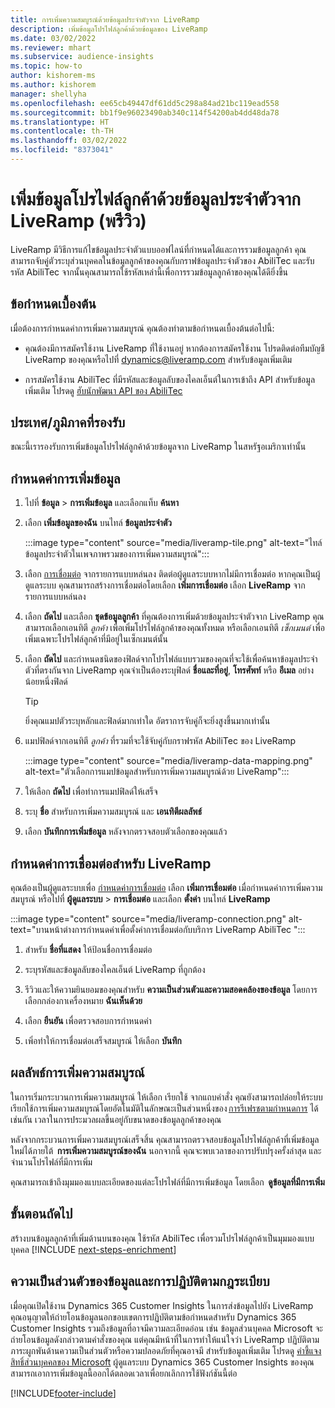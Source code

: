 ```yaml
---
title: การเพิ่มความสมบูรณ์ด้วยข้อมูลประจำตัวจาก LiveRamp
description: เพิ่มข้อมูลโปรไฟล์ลูกค้าด้วยข้อมูลของ LiveRamp
ms.date: 03/02/2022
ms.reviewer: mhart
ms.subservice: audience-insights
ms.topic: how-to
author: kishorem-ms
ms.author: kishorem
manager: shellyha
ms.openlocfilehash: ee65cb49447df61dd5c298a84ad21bc119ead558
ms.sourcegitcommit: bb1f9e96023490ab340c114f54200ab4dd48da78
ms.translationtype: HT
ms.contentlocale: th-TH
ms.lasthandoff: 03/02/2022
ms.locfileid: "8373041"
---
```

# <a name="enrich-customer-profiles-with-identity-data-from-liveramp-preview"></a>เพิ่มข้อมูลโปรไฟล์ลูกค้าด้วยข้อมูลประจำตัวจาก LiveRamp (พรีวิว) 

LiveRamp มีวิธีการแก้ไขข้อมูลประจำตัวแบบออฟไลน์ที่กำหนดได้และการรวมข้อมูลลูกค้า คุณสามารถจับคู่ตัวระบุส่วนบุคคลในข้อมูลลูกค้าของคุณกับกราฟข้อมูลประจำตัวของ AbiliTec และรับรหัส AbiliTec จากนั้นคุณสามารถใช้รหัสเหล่านี้เพื่อการรวมข้อมูลลูกค้าของคุณได้ดียิ่งขึ้น 

## <a name="prerequisites"></a>ข้อกำหนดเบื้องต้น 

เมื่อต้องการกำหนดค่าการเพิ่มความสมบูรณ์ คุณต้องทำตามข้อกำหนดเบื้องต้นต่อไปนี้: 

- คุณต้องมีการสมัครใช้งาน LiveRamp ที่ใช้งานอยู่ หากต้องการสมัครใช้งาน โปรดติดต่อทีมบัญชี LiveRamp ของคุณหรือไปที่ [dynamics@liveramp.com](mailto:dynamics@liveramp.com) สำหรับข้อมูลเพิ่มเติม   

- การสมัครใช้งาน AbiliTec ที่มีรหัสและข้อมูลลับของไคลเอ็นต์ในการเข้าถึง API สำหรับข้อมูลเพิ่มเติม โปรดดู [ฮับนักพัฒนา API ของ AbiliTec](https://developers.liveramp.com/abilitec-api/) 

## <a name="supported-countriesregions"></a>ประเทศ/ภูมิภาคที่รองรับ 

ขณะนี้เรารองรับการเพิ่มข้อมูลโปรไฟล์ลูกค้าด้วยข้อมูลจาก LiveRamp ในสหรัฐอเมริกาเท่านั้น 

## <a name="configure-the-enrichment"></a>กำหนดค่าการเพิ่มข้อมูล 

1. ไปที่ **ข้อมูล** > **การเพิ่มข้อมูล** และเลือกแท็บ **ค้นหา** 

1. เลือก **เพิ่มข้อมูลของฉัน** บนไทล์ **ข้อมูลประจำตัว** 

   :::image type="content" source="media/liveramp-tile.png" alt-text="ไทล์ข้อมูลประจำตัวในเพจภาพรวมของการเพิ่มความสมบูรณ์":::

1. เลือก [การเชื่อมต่อ](connections.md) จากรายการแบบหล่นลง ติดต่อผู้ดูแลระบบหากไม่มีการเชื่อมต่อ หากคุณเป็นผู้ดูแลระบบ คุณสามารถสร้างการเชื่อมต่อโดยเลือก **เพิ่มการเชื่อมต่อ** เลือก **LiveRamp** จากรายการแบบหล่นลง 

1. เลือก **ถัดไป** และเลือก **ชุดข้อมูลลูกค้า** ที่คุณต้องการเพิ่มด้วยข้อมูลประจำตัวจาก LiveRamp คุณสามารถเลือกเอนทิตี *ลูกค้า* เพื่อเพิ่มโปรไฟล์ลูกค้าของคุณทั้งหมด หรือเลือกเอนทิตี *เซ็กเมนต์* เพื่อเพิ่มเฉพาะโปรไฟล์ลูกค้าที่มีอยู่ในเซ็กเมนต์นั้น 

1. เลือก **ถัดไป** และกำหนดชนิดของฟิลด์จากโปรไฟล์แบบรวมของคุณที่จะใช้เพื่อค้นหาข้อมูลประจำตัวที่ตรงกันจาก LiveRamp คุณจำเป็นต้องระบุฟิลด์ **ชื่อและที่อยู่**, **โทรศัพท์** หรือ **อีเมล** อย่างน้อยหนึ่งฟิลด์ 

   > [!TIP]
   > ยิ่งคุณแมปตัวระบุหลักและฟิลด์มากเท่าใด อัตราการจับคู่ก็จะยิ่งสูงขึ้นมากเท่านั้น 

1. แมปฟิลด์จากเอนทิตี *ลูกค้า* ที่รวมที่จะใช้จับคู่กับกราฟรหัส AbiliTec ของ LiveRamp 

   :::image type="content" source="media/liveramp-data-mapping.png" alt-text="ตัวเลือกการแมปข้อมูลสำหรับการเพิ่มความสมบูรณ์ด้วย LiveRamp":::

1. ให้เลือก **ถัดไป** เพื่อทำการแมปฟิลด์ให้เสร็จ 

1. ระบุ **ชื่อ** สำหรับการเพิ่มความสมบูรณ์ และ **เอนทิตีผลลัพธ์** 

1. เลือก **บันทึกการเพิ่มข้อมูล** หลังจากตรวจสอบตัวเลือกของคุณแล้ว 

## <a name="configure-the-connection-for-liveramp"></a>กำหนดค่าการเชื่อมต่อสำหรับ LiveRamp 

คุณต้องเป็นผู้ดูแลระบบเพื่อ [กำหนดค่าการเชื่อมต่อ](connections.md) เลือก **เพิ่มการเชื่อมต่อ** เมื่อกำหนดค่าการเพิ่มความสมบูรณ์ หรือไปที่ **ผู้ดูแลระบบ** > **การเชื่อมต่อ** และเลือก **ตั้งค่า** บนไทล์ **LiveRamp** 

:::image type="content" source="media/liveramp-connection.png" alt-text="บานหน้าต่างการกำหนดค่าเพื่อตั้งค่าการเชื่อมต่อกับบริการ LiveRamp AbiliTec ":::

1. สำหรับ **ชื่อที่แสดง** ให้ป้อนชื่อการเชื่อมต่อ 

1. ระบุรหัสและข้อมูลลับของไคลเอ็นต์ LiveRamp ที่ถูกต้อง 

1. รีวิวและให้ความยินยอมของคุณสำหรับ **ความเป็นส่วนตัวและความสอดคล้องของข้อมูล** โดยการเลือกกล่องกาเครื่องหมาย **ฉันเห็นด้วย** 

1. เลือก **ยืนยัน** เพื่อตรวจสอบการกำหนดค่า 

1. เพิ่อทำให้การเชื่อมต่อเสร็จสมบูรณ์ ให้เลือก **บันทึก** 

## <a name="enrichment-results"></a>ผลลัพธ์การเพิ่มความสมบูรณ์ 

ในการเริ่มกระบวนการเพิ่มความสมบูรณ์ ให้เลือก เรียกใช้ จากแถบคำสั่ง คุณยังสามารถปล่อยให้ระบบเรียกใช้การเพิ่มความสมบูรณ์โดยอัตโนมัติในลักษณะเป็นส่วนหนึ่งของ [การรีเฟรชตามกำหนดการ](system.md#schedule-tab) ได้เช่นกัน เวลาในการประมวลผลขึ้นอยู่กับขนาดของข้อมูลลูกค้าของคุณ 

หลังจากกระบวนการเพิ่มความสมบูรณ์เสร็จสิ้น คุณสามารถตรวจสอบข้อมูลโปรไฟล์ลูกค้าที่เพิ่มข้อมูลใหม่ได้ภายใต้  **การเพิ่มความสมบูรณ์ของฉัน** นอกจากนี้ คุณจะพบเวลาของการปรับปรุงครั้งล่าสุด และจำนวนโปรไฟล์ที่มีการเพิ่ม 

คุณสามารถเข้าถึงมุมมองแบบละเอียดของแต่ละโปรไฟล์ที่มีการเพิ่มข้อมูล โดยเลือก  **ดูข้อมูลที่มีการเพิ่ม** 

## <a name="next-steps"></a>ขั้นตอนถัดไป

สร้างบนข้อมูลลูกค้าที่เพิ่มด้านบนของคุณ ใช้รหัส AbiliTec เพื่อรวมโปรไฟล์ลูกค้าเป็นมุมมองแบบบุคคล 
[!INCLUDE [next-steps-enrichment](../includes/next-steps-enrichment.md)]

## <a name="data-privacy-and-compliance"></a>ความเป็นส่วนตัวของข้อมูลและการปฏิบัติตามกฎระเบียบ 

เมื่อคุณเปิดใช้งาน Dynamics 365 Customer Insights ในการส่งข้อมูลไปยัง LiveRamp คุณอนุญาตให้ถ่ายโอนข้อมูลนอกขอบเขตการปฏิบัติตามข้อกำหนดสำหรับ Dynamics 365 Customer Insights รวมถึงข้อมูลที่อาจมีความละเอียดอ่อน เช่น ข้อมูลส่วนบุคคล Microsoft จะถ่ายโอนข้อมูลดังกล่าวตามคำสั่งของคุณ แต่คุณมีหน้าที่ในการทำให้แน่ใจว่า LiveRamp ปฏิบัติตามภาระผูกพันด้านความเป็นส่วนตัวหรือความปลอดภัยที่คุณอาจมี สำหรับข้อมูลเพิ่มเติม โปรดดู [คำชี้แจงสิทธิ์ส่วนบุคคลของ Microsoft](https://go.microsoft.com/fwlink/?linkid=396732) ผู้ดูแลระบบ Dynamics 365 Customer Insights ของคุณสามารถเอาการเพิ่มข้อมูลนี้ออกได้ตลอดเวลาเพื่อยกเลิกการใช้ฟังก์ชันนี้ต่อ 


[!INCLUDE[footer-include](../includes/footer-banner.md)]
